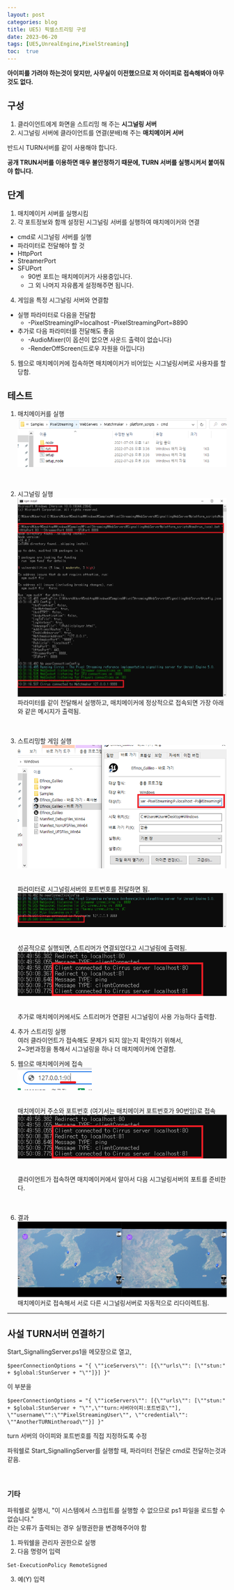 ```yaml
---
layout: post
categories: blog
title: UE5) 픽셀스트리밍 구성
date: 2023-06-20
tags: [UE5,UnrealEngine,PixelStreaming]
toc:  true
---
```


**아이피를 가려야 하는것이 맞지만, 사무실이 이전했으므로 저 아이피로 접속해봐야 아무것도 없다.**

## 구성
1. 클라이언트에게 화면을 스트리밍 해 주는 **시그널링 서버**
2. 시그널링 서버에 클라이언트를 연결(분배)해 주는 **매치메이커 서버**

반드시 TURN서버를 같이 사용해야 합니다. 

**공개 TRUN서버를 이용하면 매우 불안정하기 때문에, TURN 서버를 실행시켜서 붙여줘야 합니다.**


## 단계
1. 매치메이커 서버를 실행시킴
2. 각 포트정보와 함깨 설정된 시그널링 서버를 실행하여 매치메이커와 연결
- cmd로 시그널링 서버를 실행
- 파라미터로 전달해야 할 것
- HttpPort
- StreamerPort
- SFUPort
	-  90번 포트는 매치메이커가 사용중입니다.
	-  그 외 나머지 자유롭게 설정해주면 됩니다.
4. 게임을 특정 시그널링 서버와 연결함
- 실행 파라미터로 다음을 전달함
  - -PixelStreamingIP=localhost -PixelStreamingPort=8890
- 추가로 다음 파라미터를 전달해도 좋음
  - -AudioMixer(이 옵션이 없으면 사운드 출력이 없습니다)
  - -RenderOffScreen(드로우 자원을 아낍니다)
5. 웹으로 매치메이커에 접속하면 매치메이커가 비어있는 시그널링서버로 사용자를 할당함.









## 테스트
1. 매치메이커를 실행<br>
![ex_screenshot](/assets/images/unreal/pixelStreaming/image4.png)
<br><br><br>
2. 시그널링 실행<br>
![ex_screenshot](/assets/images/unreal/pixelStreaming/image7.png)
파라미터를 같이 전달해서 실행하고,
매치메이커에 정상적으로 접속되면 가장 아래와 같은 메시지가 출력됨.
<br><br><br>
3. 스트리밍할 게임 실행<br>
![ex_screenshot](/assets/images/unreal/pixelStreaming/image3.png)
<br><br><br>
파라미터로 시그널링서버의 포트번호를 전달하면 됨.
![ex_screenshot](/assets/images/unreal/pixelStreaming/image1.png)
<br><br><br>
성공적으로 실행되면, 스트리머가 연결되었다고 시그널링에 출력됨.
![ex_screenshot](/assets/images/unreal/pixelStreaming/image6.png)
<br><br><br>
추가로 매치메이커에서도 스트리머가 연결된 시그널링이 사용 가능하다 출력함.



4. 추가 스트리밍 실행<br>
여러 클라이언트가 접속해도 문제가 되지 않는지 확인하기 위해서,<br>
2~3번과정을 통해서 시그널링을 하나 더 매치메이커에 연결함.


5. 웹으로 매치메이커에 접속<br>
![ex_screenshot](/assets/images/unreal/pixelStreaming/image2.png)
 <br><br><br>
매치메이커 주소와 포트번호 (여기서는 매치메이커 포트번호가 90번임)로 접속
![ex_screenshot](/assets/images/unreal/pixelStreaming/image6.png)
<br><br><br>
클라이언트가 접속하면 매치메이커에서 알아서 다음 시그널링서버의 포트를 준비한다.
<br><br><br>
6. 결과<br>
![ex_screenshot](/assets/images/unreal/pixelStreaming/image8.png)
매치메이커로 접속해서 서로 다른 시그널링서버로 자동적으로 리다이렉트됨.








----







## 사설 TURN서버 연결하기
Start_SignallingServer.ps1을 메모장으로 열고,
```
$peerConnectionOptions = "{ \""iceServers\"": [{\""urls\"": [\""stun:" + $global:StunServer + "\""]}] }"
```
이 부분을
<br>
```
$peerConnectionOptions = "{ \""iceServers\"": [{\""urls\"": [\""stun:" + $global:StunServer + "\"",\""turn:서버아이피:포트번호\""], \""username\"":\""PixelStreamingUser\"", \""credential\"": \""AnotherTURNintheroad\""}] }"
```
turn 서버의 아이피와 포트번호를 직접 지정하도록 수정<br>

파워쉘로 Start_SignallingServer를 실행할 때, 파라미터 전달은 cmd로 전달하는것과 같음.<br>
<br><br>

### 기타

파워쉘로 실행시, "이 시스템에서 스크립트를 실행할 수 없으므로 ps1 파일을 로드할 수 없습니다."
<br>
라는 오류가 출력되는 경우 실행권한을 변경해주어야 함
<br>
1. 파워쉘을 관리자 권한으로 실행
2. 다음 명령어 입력
```
Set-ExecutionPolicy RemoteSigned
```
3. 예(Y) 입력
